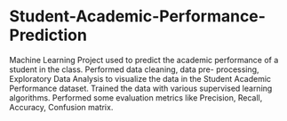 # Student-Academic-Performance-Prediction
Machine Learning Project used to predict the academic performance of a student in the class.
Performed data cleaning, data pre- processing, Exploratory Data Analysis to visualize the data in the Student Academic Performance dataset. 
Trained the data with various supervised learning algorithms.
Performed some evaluation metrics like Precision, Recall, Accuracy, Confusion matrix.

